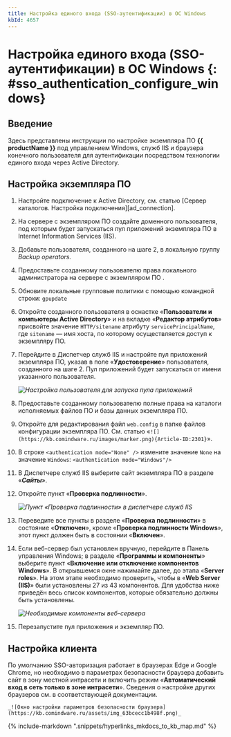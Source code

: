 ```yaml
---
title: Настройка единого входа (SSO-аутентификации) в ОС Windows
kbId: 4657
---
```


# Настройка единого входа (SSO-аутентификации) в ОС Windows {: #sso_authentication_configure_windows}

## Введение

Здесь представлены инструкции по настройке экземпляра ПО **{{ productName }}** под управлением Windows, служб IIS и браузера конечного пользователя для аутентификации посредством технологии единого входа через Active Directory.

## Настройка экземпляра ПО

1. Настройте подключение к Active Directory, см. статью [Сервер каталогов. Настройка подключения][ad_connection].
2. На сервере с экземпляром ПО создайте доменного пользователя, под которым будет запускаться пул приложений экземпляра ПО в Internet Information Services (IIS).
3. Добавьте пользователя, созданного на шаге 2, в локальную группу *Backup* *operators.*
4. Предоставьте созданному пользователю права локального администратора на сервере с экземпляром ПО .
5. Обновите локальные групповые политики с помощью командной строки: `gpupdate`
6. Откройте созданного пользователя в оснастке «**Пользователи и компьютеры Active Directory**» и на вкладке «**Редактор атрибутов**» присвойте значение `HTTP/sitename` атрибуту `servicePrincipalName`, где `sitename` — имя хоста, по которому осуществляется доступ к экземпляру ПО.
7. Перейдите в Диспетчер служб IIS и настройте пул приложений экземпляра ПО, указав в поле «**Удостоверение**» пользователя, созданного на шаге 2. Пул приложений будет запускаться от имени указанного пользователя.

    _![Настройка пользователя для запуска пула приложений](https://kb.comindware.ru/assets/img_63bceabdd2790.png)_

8. Предоставьте созданному пользователю полные права на каталоги исполняемых файлов ПО и базы данных экземпляра ПО.
9. Откройте для редактирования файл `web.config` в папке файлов конфигурации экземпляра ПО. См. статью «`![](https://kb.comindware.ru/images/marker.png){Article-ID:2301}`».
10. В строке `<authentication mode="None" />` измените значение `None` на значение `Windows`: `<authentication mode="Windows"/>`
11. В Диспетчере служб IIS выберите сайт экземпляра ПО в разделе «***Сайты***».
12. Откройте пункт «**Проверка подлинности**».

    _![Пункт «Проверка подлинности» в диспетчере служб IIS](https://kb.comindware.ru/assets/img_63bcebb6e9a0b.png)_

13. Переведите все пункты в разделе «**Проверка подлинности**» в состояние «**Отключен**», кроме «**Проверка подлинности Windows**», этот пункт должен быть в состоянии «**Включен**».

14. Если веб-сервер был установлен вручную, перейдите в Панель управления Windows; в разделе «**Программы и компоненты**» выберите пункт «**Включение или отключение компонентов Windows**». В открывшемся окне нажимайте далее, до этапа «**Server roles**». На этом этапе необходимо проверить, чтобы в «**Web Server (IIS)**» были установлены 27 из 43 компонентов. Для удобства ниже приведён весь список компонентов, которые обязательно должны быть установлены.

    _![Необходимые компоненты веб-сервера](https://kb.comindware.ru/assets/img_64f5e2332ad53.png)_

15. Перезапустите пул приложения и экземпляр ПО.

## Настройка клиента

По умолчанию SSO-авторизация работает в браузерах Edge и Google Chrome, но необходимо в параметрах безопасности браузера добавить сайт в зону местной интрасети и включить режим «**Автоматический вход в сеть только в зоне интрасети**». Сведения о настройке других браузеров см. в соответствующей документации.

    _![Окно настройки параметров безопасности браузера](https://kb.comindware.ru/assets/img_63bcecc1b498f.png)_

{% include-markdown ".snippets/hyperlinks_mkdocs_to_kb_map.md" %}
